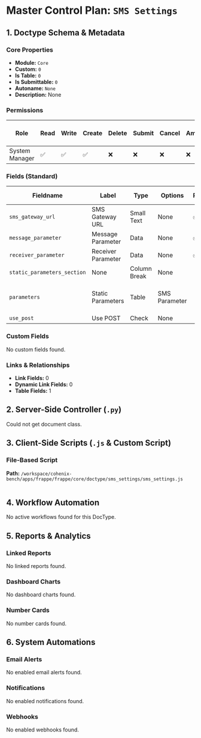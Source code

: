 # Master Control Plan: `SMS Settings`

## 1. Doctype Schema & Metadata

### Core Properties
- **Module:** `Core`
- **Custom:** `0`
- **Is Table:** `0`
- **Is Submittable:** `0`
- **Autoname:** `None`
- **Description:** None

### Permissions
| Role | Read | Write | Create | Delete | Submit | Cancel | Amend | Report | Import | Export | Print | Email | Share | Set User Perms |
|---|---|---|---|---|---|---|---|---|---|---|---|---|---|---|
| System Manager | ✅ | ✅ | ✅ | ❌ | ❌ | ❌ | ❌ | ❌ | ❌ | ❌ | ❌ | ❌ | ✅ | ❌ |


### Fields (Standard)
| Fieldname | Label | Type | Options | Required | Hidden | Read Only | Default | Description |
|---|---|---|---|---|---|---|---|---|
| `sms_gateway_url` | SMS Gateway URL | Small Text | None | ✅ |  |  | None | Eg. smsgateway.com/api/send_sms.cgi |
| `message_parameter` | Message Parameter | Data | None | ✅ |  |  | None | Enter url parameter for message |
| `receiver_parameter` | Receiver Parameter | Data | None | ✅ |  |  | None | Enter url parameter for receiver nos |
| `static_parameters_section` | None | Column Break | None |  |  |  | None | None |
| `parameters` | Static Parameters | Table | SMS Parameter |  |  |  | None | Enter static url parameters here (Eg. sender=ERPNext, username=ERPNext, password=1234 etc.) |
| `use_post` | Use POST | Check | None |  |  |  | 0 | None |


### Custom Fields
No custom fields found.


### Links & Relationships
- **Link Fields:** 0
- **Dynamic Link Fields:** 0
- **Table Fields:** 1

## 2. Server-Side Controller (`.py`)
Could not get document class.


## 3. Client-Side Scripts (`.js` & Custom Script)
### File-Based Script
**Path:** `/workspace/cohenix-bench/apps/frappe/frappe/core/doctype/sms_settings/sms_settings.js`
```javascript

```




## 4. Workflow Automation
No active workflows found for this DocType.


## 5. Reports & Analytics
### Linked Reports
No linked reports found.


### Dashboard Charts
No dashboard charts found.


### Number Cards
No number cards found.


## 6. System Automations
### Email Alerts
No enabled email alerts found.


### Notifications
No enabled notifications found.


### Webhooks
No enabled webhooks found.
